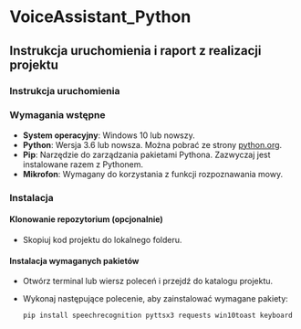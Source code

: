 # VoiceAssistant_Python


## Instrukcja uruchomienia i raport z realizacji projektu

### Instrukcja uruchomienia

### Wymagania wstępne

- **System operacyjny**: Windows 10 lub nowszy.
- **Python**: Wersja 3.6 lub nowsza. Można pobrać ze strony [python.org](https://www.python.org/).
- **Pip**: Narzędzie do zarządzania pakietami Pythona. Zazwyczaj jest instalowane razem z Pythonem.
- **Mikrofon**: Wymagany do korzystania z funkcji rozpoznawania mowy.

### Instalacja

#### Klonowanie repozytorium (opcjonalnie)

- Skopiuj kod projektu do lokalnego folderu.

#### Instalacja wymaganych pakietów

- Otwórz terminal lub wiersz poleceń i przejdź do katalogu projektu.
- Wykonaj następujące polecenie, aby zainstalować wymagane pakiety:

  ```bash
  pip install speechrecognition pyttsx3 requests win10toast keyboard
